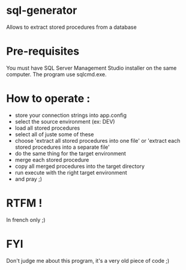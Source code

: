 # sql-generator
Allows to extract stored procedures from a database

# Pre-requisites
You must have SQL Server Management Studio installer on the same computer. The program use sqlcmd.exe.

# How to operate :
- store your connection strings into app.config
- select the source environment (ex: DEV)
- load all stored procedures
- select all of juste some of these
- choose 'extract all stored procedures into one file' or 'extract each stored procedures into a separate file'
- do the same thing for the target environment
- merge each stored procedure 
- copy all merged procedures into the target directory
- run execute with the right target environment 
- and pray ;)

# RTFM !
In french only ;)

# FYI
Don't judge me about this program, it's a very old piece of code ;) 
